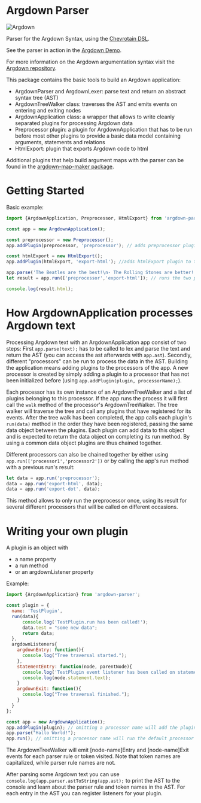 # Argdown Parser

![Argdown](https://cdn.rawgit.com/christianvoigt/argdown-parser/master/argdown-mark.svg)

Parser for the Argdown Syntax, using the [Chevrotain DSL](https://github.com/SAP/chevrotain).

See the parser in action in the [Argdown Demo](http://christianvoigt.github.io/argdown).

For more information on the Argdown argumentation syntax visit the [Argdown repository](https://github.com/christianvoigt/argdown).

This package contains the basic tools to build an Argdown application:

  - ArgdownParser and ArgdownLexer: parse text and return an abstract syntax tree (AST)
  - ArgdownTreeWalker class: traverses the AST and emits events on entering and exiting nodes
  - ArgdownApplication class: a wrapper that allows to write cleanly separated plugins for processing Argdown data
  - Preprocessor plugin: a plugin for ArgdownApplication that has to be run before most other plugins to provide a basic data model containing arguments, statements and relations
  - HtmlExport: plugin that exports Argdown code to html

Additional plugins that help build argument maps with the parser can be found in the [argdown-map-maker package](https://github.com/christianvoigt/argdown-map-maker).

# Getting Started

Basic example:

```javascript
import {ArgdownApplication, Preprocessor, HtmlExport} from 'argdown-parser';

const app = new ArgdownApplication();

const preprocessor = new Preprocessor();
app.addPlugin(preprocessor, 'preprocessor'); // adds preprocessor plugin to the 'preprocessor' processor

const htmlExport = new HtmlExport();
app.addPlugin(htmlExport, 'export-html'); //adds htmlExport plugin to the 'export-html' processor

app.parse('The Beatles are the best!\n- The Rolling Stones are better!');
let result = app.run(['preprocessor','export-html']); // runs the two processors one after another, returning a data object

console.log(result.html);
```

# How ArgdownApplication processes Argdown text

Processing Argdown text with an ArgdownApplication app consist of two steps: First `app.parse(text);` has to be called to lex and parse the text and return the AST (you can access the ast afterwards with `app.ast`). Secondly, different "processors" can be run to process the data in the AST. Building the application means adding plugins to the processors of the app. A new processor is created by simply adding a plugin to a processor that has not been initialized before (using `app.addPlugin(plugin, processorName);`).

Each processor has its own instance of an ArgdownTreeWalker and a list of plugins belonging to this processor. If the app runs the process it will first call the `walk` method of the processor's ArgdownTreeWalker. The tree walker will traverse the tree and call any plugins that have registered for its events. After the tree walk has been completed, the app calls each plugin's `run(data)` method in the order they have been registered, passing the same data object between the plugins. Each plugin can add data to this object and is expected to return the data object on completing its run method. By using a common data object plugins are thus chained together.

Different processors can also be chained together by either using `app.run(['processor1','processor2'])` or by calling the app's run method with a previous run's result:

```javascript
let data = app.run('preprocessor');
data = app.run('export-html', data);
data = app.run('export-dot', data);
```

This method allows to only run the preprocessor once, using its result for several different processors that will be called on different occasions.

# Writing your own plugin

A plugin is an object with 

  - a name property
  - a run method
  - or an argdownListener property

Example:
  
```javascript
import {ArgdownApplication} from 'argdown-parser';

const plugin = {
  name: 'TestPlugin',
  run(data){
      console.log('TestPlugin.run has been called!');
      data.test = "some new data";
      return data;
  },
  argdownListeners{
    argdownEntry: function(){
      console.log("Tree traversal started.");
    },
    statementEntry: function(node, parentNode){
      console.log('TestPlugin event listener has been called on statement entry!');
      console.log(node.statement.text);
    }
    argdownExit: function(){
      console.log("Tree traversal finished.");
    }
  }
};

const app = new ArgdownApplication();
app.addPlugin(plugin); // omitting a processor name will add the plugin to the default processor
app.parse("Hallo World!");
app.run(); // omitting a processor name will run the default processor

```

The ArgdownTreeWalker will emit [node-name]Entry and [node-name]Exit events for each parser rule or token visited. Note that token names are capitalized, while parser rule names are not.

After parsing some Argdown text you can use `console.log(app.parser.astToString(app.ast);` to print the AST to the console and learn about the parser rule and token names in the AST. For each entry in the AST you can register listeners for your plugin.
